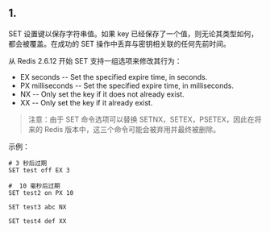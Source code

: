 ## 1.

SET 设置键以保存字符串值。如果 key 已经保存了一个值，则无论其类型如何，都会被覆盖。在成功的 SET 操作中丢弃与密钥相关联的任何先前时间。

从 Redis 2.6.12 开始 SET 支持一组选项来修改其行为：

* EX seconds -- Set the specified expire time, in seconds.
* PX milliseconds -- Set the specified expire time, in milliseconds.
* NX -- Only set the key if it does not already exist.
* XX -- Only set the key if it already exist.

> 注意：由于 SET 命令选项可以替换 SETNX，SETEX，PSETEX，因此在将来的 Redis 版本中，这三个命令可能会被弃用并最终被删除。

示例：

```
# 3 秒后过期
SET test off EX 3

#  10 毫秒后过期
SET test2 on PX 10

SET test3 abc NX

SET test4 def XX
```


## 